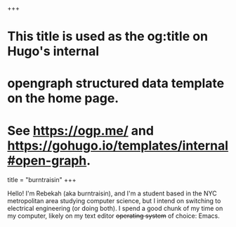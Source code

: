 +++
# This title is used as the og:title on Hugo's internal
# opengraph structured data template on the home page.
# See https://ogp.me/ and https://gohugo.io/templates/internal#open-graph.
title = "burntraisin"
+++

Hello! I'm Rebekah (aka burntraisin), and I'm a student based in the NYC metropolitan area studying computer science, but I intend on switching to electrical engineering (or doing both). I spend a good chunk of my time on my computer, likely on my text editor ~~operating system~~ of choice: Emacs.